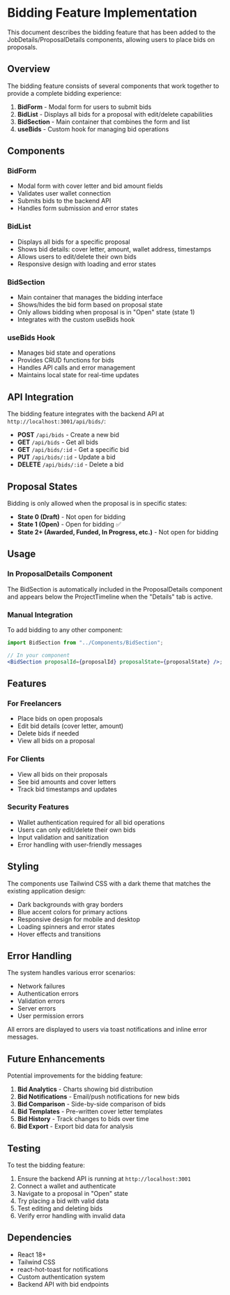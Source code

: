 # Bidding Feature Implementation

This document describes the bidding feature that has been added to the JobDetails/ProposalDetails components, allowing users to place bids on proposals.

## Overview

The bidding feature consists of several components that work together to provide a complete bidding experience:

1. **BidForm** - Modal form for users to submit bids
2. **BidList** - Displays all bids for a proposal with edit/delete capabilities
3. **BidSection** - Main container that combines the form and list
4. **useBids** - Custom hook for managing bid operations

## Components

### BidForm

- Modal form with cover letter and bid amount fields
- Validates user wallet connection
- Submits bids to the backend API
- Handles form submission and error states

### BidList

- Displays all bids for a specific proposal
- Shows bid details: cover letter, amount, wallet address, timestamps
- Allows users to edit/delete their own bids
- Responsive design with loading and error states

### BidSection

- Main container that manages the bidding interface
- Shows/hides the bid form based on proposal state
- Only allows bidding when proposal is in "Open" state (state 1)
- Integrates with the custom useBids hook

### useBids Hook

- Manages bid state and operations
- Provides CRUD functions for bids
- Handles API calls and error management
- Maintains local state for real-time updates

## API Integration

The bidding feature integrates with the backend API at `http://localhost:3001/api/bids/`:

- **POST** `/api/bids` - Create a new bid
- **GET** `/api/bids` - Get all bids
- **GET** `/api/bids/:id` - Get a specific bid
- **PUT** `/api/bids/:id` - Update a bid
- **DELETE** `/api/bids/:id` - Delete a bid

## Proposal States

Bidding is only allowed when the proposal is in specific states:

- **State 0 (Draft)** - Not open for bidding
- **State 1 (Open)** - Open for bidding ✅
- **State 2+ (Awarded, Funded, In Progress, etc.)** - Not open for bidding

## Usage

### In ProposalDetails Component

The BidSection is automatically included in the ProposalDetails component and appears below the ProjectTimeline when the "Details" tab is active.

### Manual Integration

To add bidding to any other component:

```jsx
import BidSection from "../Components/BidSection";

// In your component
<BidSection proposalId={proposalId} proposalState={proposalState} />;
```

## Features

### For Freelancers

- Place bids on open proposals
- Edit bid details (cover letter, amount)
- Delete bids if needed
- View all bids on a proposal

### For Clients

- View all bids on their proposals
- See bid amounts and cover letters
- Track bid timestamps and updates

### Security Features

- Wallet authentication required for all bid operations
- Users can only edit/delete their own bids
- Input validation and sanitization
- Error handling with user-friendly messages

## Styling

The components use Tailwind CSS with a dark theme that matches the existing application design:

- Dark backgrounds with gray borders
- Blue accent colors for primary actions
- Responsive design for mobile and desktop
- Loading spinners and error states
- Hover effects and transitions

## Error Handling

The system handles various error scenarios:

- Network failures
- Authentication errors
- Validation errors
- Server errors
- User permission errors

All errors are displayed to users via toast notifications and inline error messages.

## Future Enhancements

Potential improvements for the bidding feature:

1. **Bid Analytics** - Charts showing bid distribution
2. **Bid Notifications** - Email/push notifications for new bids
3. **Bid Comparison** - Side-by-side comparison of bids
4. **Bid Templates** - Pre-written cover letter templates
5. **Bid History** - Track changes to bids over time
6. **Bid Export** - Export bid data for analysis

## Testing

To test the bidding feature:

1. Ensure the backend API is running at `http://localhost:3001`
2. Connect a wallet and authenticate
3. Navigate to a proposal in "Open" state
4. Try placing a bid with valid data
5. Test editing and deleting bids
6. Verify error handling with invalid data

## Dependencies

- React 18+
- Tailwind CSS
- react-hot-toast for notifications
- Custom authentication system
- Backend API with bid endpoints
